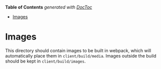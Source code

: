 <!-- START doctoc generated TOC please keep comment here to allow auto update -->
<!-- DON'T EDIT THIS SECTION, INSTEAD RE-RUN doctoc TO UPDATE -->
**Table of Contents**  *generated with [DocToc](https://github.com/thlorenz/doctoc)*

- [Images](#images)

<!-- END doctoc generated TOC please keep comment here to allow auto update -->

# Images

This directory should contain images to be built in webpack, which will automatically place them in `client/build/media`. Images outside the build should be kept in `client/build/images`.
